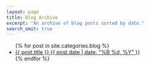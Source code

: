 ```yaml
---
layout: page
title: Blog Archive
excerpt: "An archive of blog posts sorted by date."
search_omit: true
---
```

<ul class="post-list">
{% for post in site.categories.blog %}
  <li><article><a href="{{ site.baseurl }}{{ post.url }}">{{ post.title }} <span class="entry-date"><time datetime="{{ post.date | date_to_xmlschema }}">{{ post.date | date: "%B %d, %Y" }}</time></span></a></article></li>
{% endfor %}
</ul>
